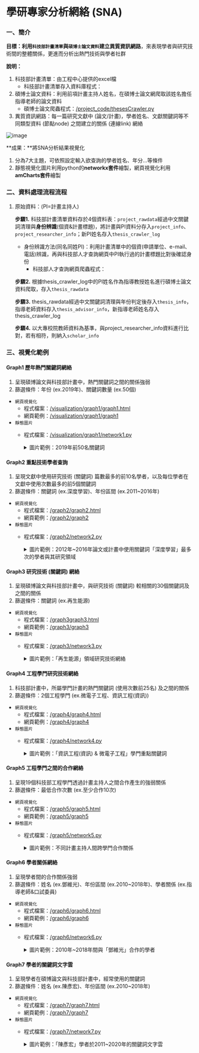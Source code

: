 # 學研專家分析網絡 (SNA)
### 一、簡介

**目標：**利用`科技部計畫清單`與`碩博士論文資料`建立**異質資訊網路**，來表現學者與研究技術間的整體關係，更進而分析出熱門技術與學者社群

**說明：**

1. 科技部計畫清單：由工程中心提供的excel檔
   - 科技部計畫清單存入資料庫程式：
2. 碩博士論文資料：利用前項計畫主持人姓名，在碩博士論文網爬取該姓名擔任指導老師的論文資料
   - 碩博士論文爬蟲程式：[/project_code/thesesCrawler.py](https://github.com/tsaijou/sna_network/blob/main/project_code/thesesCrawler.py)
3. 異質資訊網路：每一篇研究文獻中 (論文/計畫)，學者姓名、文獻關鍵詞等不同類型資料 (節點node) 之間建立的關係 (連線link) 網絡

 ![image](https://user-images.githubusercontent.com/54679167/162044453-dd6de77a-4f76-47f4-a6f9-9c1108d8398a.png)

**成果：**將SNA分析結果視覺化
1. 分為7大主題，可依照設定輸入欲查詢的學者姓名、年分...等條件
2. 靜態視覺化圖片利用python的**networkx套件**繪製，網頁視覺化利用**amCharts套件**繪製

### 二、資料處理流程流程
1. 原始資料：(PI=計畫主持人)

   **步驟1.** 科技部計畫清單資料存於4個資料表：`project_rawdata`經過中文關鍵詞清理與**身份辨識**(個資&計畫標題)，將計畫與PI資料分存入`project_info`、`project_researcher_info`；新PI姓名存入`thesis_crawler_log`
   - 身份辨識方法(同名同姓PI)：利用計畫清單中的個資(申請單位、e-mail、電話)辨識，再與科技部人才查詢網頁中PI執行過的計畫標題比對後確認身份
      - 科技部人才查詢網頁爬蟲程式：
   
   **步驟2.** 根據thesis_crawler_log中的PI姓名作為指導教授姓名進行碩博士論文資料爬取，存入`thesis_rawdata`
   
   **步驟3.** thesis_rawdata經過中文關鍵詞清理與年份判定後存入`thesis_info`，指導老師資料存入`thesis_advisor_info`，新指導老師姓名存入thesis_crawler_log

   **步驟4.** 以大專校院教師資料為基準，與project_researcher_info資料進行比對，若有相符，則納入`scholar_info`




### 三、視覺化範例
#### Graph1 歷年熱門關鍵詞網絡
1. 呈現碩博論文與科技部計畫中，熱門關鍵詞之間的關係強弱
2. 篩選條件：年份 (ex.2019年)、關鍵詞數量 (ex.50個)
- `網頁視覺化`
   - 程式檔案：[/visualization/graph1/graph1.html](https://github.com/tsaijou/sna_network/blob/main/visualization/graph1/graph1.html)
   - 網頁範例：[/visualization/graph1/graph1](https://tsaijou.github.io/sna_network/visualization/graph1/graph1)
- `靜態圖片`
   - 程式檔案：[/visualization/graph1/network1.py](https://github.com/tsaijou/sna_network/blob/main/visualization/graph1/network1.py)
   
      <details><summary>圖片範例：2019年前50名關鍵詞</summary>
        <div>
            <img src="./visualization/graph1/image1.png" width="700px" height="560px">
        </div>
      </details>

#### Graph2 重點技術學者查詢
1. 呈現文獻中使用研究技術 (關鍵詞) 篇數最多的前10名學者，以及每位學者在文獻中使用次數最多的前5個關鍵詞
2. 篩選條件：關鍵詞 (ex.深度學習)、年份區間 (ex.2011~2016年)
- `網頁視覺化`
   - 程式檔案：[/graph2/graph2.html](https://github.com/tsaijou/sna_network/blob/main/graph2/graph2.html)
   - 網頁範例：[/graph2/graph2](https://tsaijou.github.io/sna_network/graph2/graph2)
- `靜態圖片`
   - 程式檔案：[/graph2/network2.py](https://github.com/tsaijou/sna_network/blob/main/graph2/network2.py)
   
      <details><summary>圖片範例：2012年~2016年論文或計畫中使用關鍵詞「深度學習」最多次的學者與其研究領域</summary>
        <div>
            <img src="./graph2/image2.png" width="700px" height="560px">
        </div>
      </details>
     
#### Graph3 研究技術 (關鍵詞) 網絡
1. 呈現碩博論文與科技部計畫中，與研究技術 (關鍵詞) 較相關的30個關鍵詞及之間的關係
2. 篩選條件：關鍵詞 (ex.再生能源)
- `網頁視覺化`
   - 程式檔案：[/graph3graph3.html](https://github.com/tsaijou/sna_network/blob/main/graph3/graph3.html)
   - 網頁範例：[/graph3/graph3](https://tsaijou.github.io/sna_network/graph3/graph3)
- `靜態圖片`
   - 程式檔案：[/graph3/network3.py](https://github.com/tsaijou/sna_network/blob/main/graph3/network3.py)
   
      <details><summary>圖片範例：「再生能源」領域研究技術網絡</summary>
        <div>
            <img src="./graph3/image3.png" width="700px" height="450px">
        </div>
      </details>
      
#### Graph4 工程學門研究技術網絡
1. 科技部計畫中，所屬學門計畫的熱門關鍵詞 (使用次數前25名) 及之間的關係
2. 篩選條件：2個工程學門 (ex.微電子工程、資訊工程(資訊))
- `網頁視覺化`
   - 程式檔案：[/graph4/graph4.html](https://github.com/tsaijou/sna_network/blob/main/graph4/graph4.html)
   - 網頁範例：[/graph4/graph4](https://tsaijou.github.io/sna_network/graph4/graph4)
- `靜態圖片`
   - 程式檔案：[/graph4/network4.py](https://github.com/tsaijou/sna_network/blob/main/graph4/network4.py)
   
      <details><summary>圖片範例：「資訊工程(資訊) & 微電子工程」學門重點關鍵詞</summary>
        <div>
            <img src="./graph4/image4.png" width="680px" height="560px">
        </div>
      </details>
      
#### Graph5 工程學門之間的合作網絡
1. 呈現19個科技部工程學門透過計畫主持人之間合作產生的強弱關係
2. 篩選條件：最低合作次數 (ex.至少合作10次)
- `網頁視覺化`
   - 程式檔案：[/graph5/graph5.html](https://github.com/tsaijou/sna_network/blob/main/graph5/graph5.html)
   - 網頁範例：[/graph5/graph5](https://tsaijou.github.io/sna_network/graph5/graph5)
- `靜態圖片`
   - 程式檔案：[/graph5/network5.py](https://github.com/tsaijou/sna_network/blob/main/graph5/network5.py)
   
      <details><summary>圖片範例：不同計畫主持人間跨學門合作關係</summary>
        <div>
            <img src="./graph5/image5.png" width="680px" height="560px">
        </div>
      </details>
      
#### Graph6 學者關係網絡
1. 呈現學者間的合作關係強弱
2. 篩選條件：姓名 (ex.鄧維光)、年份區間 (ex.2010~2018年)、學者關係 (ex.指導老師&口試委員)
- `網頁視覺化`
   - 程式檔案：[/graph6/graph6.html](https://github.com/tsaijou/sna_network/blob/main/graph6/graph6.html)
   - 網頁範例：[/graph6/graph6](https://tsaijou.github.io/sna_network/graph6/graph6)
- `靜態圖片`
   - 程式檔案：[/graph6/network6.py](https://github.com/tsaijou/sna_network/blob/main/graph6/network6.py)
   
      <details><summary>圖片範例：2010年~2018年間與「鄧維光」合作的學者</summary>
        <div>
            <img src="./graph6/image6.png" width="700px" height="450px">
        </div>
      </details>
      
#### Graph7 學者的關鍵詞文字雲
1. 呈現學者在碩博論文與科技部計畫中，經常使用的關鍵詞
2. 篩選條件：姓名 (ex.陳彥宏)、年份區間 (ex.2010~2018年)
- `網頁視覺化`
   - 程式檔案：[/graph7/graph7.html](https://github.com/tsaijou/sna_network/blob/main/graph7/graph7.html)
   - 網頁範例：[/graph7/graph7](https://tsaijou.github.io/sna_network/graph7/graph7)
- `靜態圖片`
   - 程式檔案：[/graph7/network7.py](https://github.com/tsaijou/sna_network/blob/main/graph7/network7.py)
   
      <details><summary>圖片範例：「陳彥宏」學者於2011~2020年的關鍵詞文字雲</summary>
        <div>
            <img src="./graph7/image7.png">
        </div>
      </details>
 
